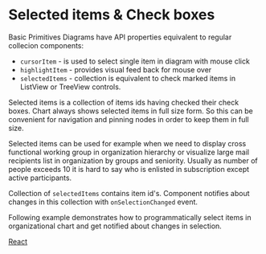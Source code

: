 # Selected items & Check boxes
Basic Primitives Diagrams have API properties equivalent to regular collecion components:
* `cursorItem` - is used to select single item in diagram with mouse click
* `highlightItem` - provides visual feed back for mouse over
* `selectedItems` - collection is equivalent to check marked items in ListView or TreeView controls.

Selected items is a collection of items ids having checked their check boxes. Chart always shows selected items in full size form. So this can be convenient for navigation and pinning nodes in order to keep them in full size. 

Selected items can be used for example when we need to display cross functional working group in organization hierarchy or visualize large mail recipients list in organization by groups and seniority. Usually as number of people exceeds 10 it is hard to say who is enlisted in subscription except active participants.

Collection of `selectedItems` contains item id's. Component notifies about changes in this collection with `onSelectionChanged` event.

Following example demonstrates how to programmatically select items in organizational chart and get notified about changes in selection.

[React](../src/Samples/SelectedItems.js)

